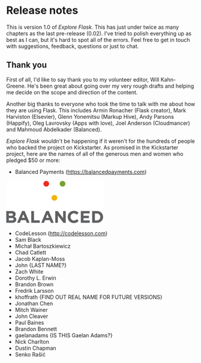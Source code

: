 # Release notes

This is version 1.0 of *Explore Flask*. This has just under twice as many chapters as the last pre-release (0.02). I've tried to polish everything up as best as I can, but it's hard to spot all of the errors. Feel free to get in touch with suggestions, feedback, questions or just to chat.

## Thank you

First of all, I'd like to say thank you to my volunteer editor, Will Kahn-Greene. He's been great about going over my very rough drafts and helping me decide on the scope and direction of the content.

Another big thanks to everyone who took the time to talk with me about how they are using Flask. This includes Armin Ronacher (Flask creator), Mark Harviston (Elsevier), Glenn Yonemitsu (Markup Hive), Andy Parsons (Happify), Oleg Lavrovsky (Apps with love), Joel Anderson (Cloudmancer) and Mahmoud Abdelkader (Balanced).

*Explore Flask* wouldn't be happening if it weren't for the hundreds of people who backed the project on Kickstarter. As promised in the Kickstarter project, here are the names of all of the generous men and women who pledged $50 or more:

* Balanced Payments (https://balancedpayments.com)

![Balanced Logo](images/balanced-logo.png)

* CodeLesson (http://codelesson.com)
* Sam Black
* Michał Bartoszkiewicz
* Chad Catlett
* Jacob Kaplan-Moss
* John {LAST NAME?}
* Zach White
* Dorothy L. Erwin
* Brandon Brown
* Fredrik Larsson
* khoffrath {FIND OUT REAL NAME FOR FUTURE VERSIONS}
* Jonathan Chen
* Mitch Wainer
* John Cleaver
* Paul Baines
* Brandon Bennett
* gaelanadams {IS THIS Gaelan Adams?}
* Nick Charlton
* Dustin Chapman
* Senko Rašić
